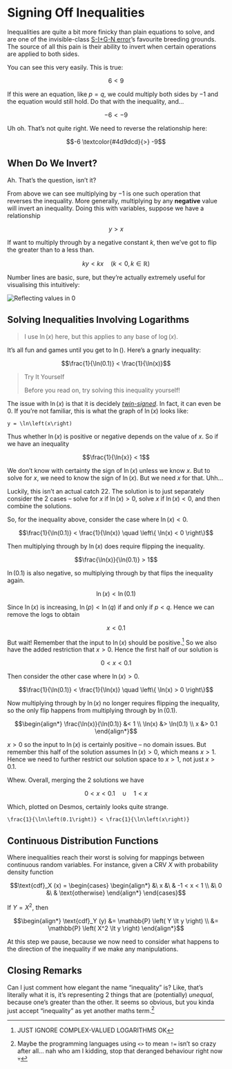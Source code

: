 # Signing Off Inequalities
<!-- #SQUARK live!
| dest = guides/general/inequalities
| capt = Solving inequalities with twin-signed terms
| date = 2025 June 27
| index = guides / general
-->

Inequalities are quite a bit more finicky than plain equations to solve, and are one of the invisible-class [S-I+G-N error](sign.md)’s favourite breeding grounds. The source of all this pain is their ability to invert when certain operations are applied to both sides.

You can see this very easily. This is true:

```math
6 < 9
```

If this were an equation, like $p = q$, we could multiply both sides by $-1$ and the equation would still hold. Do that with the inequality, and...

```math
-6 < -9
```

Uh oh. That’s not quite right. We need to reverse the relationship here:

```math
-6 \textcolor{#4d9dcd}{>} -9
```


## When Do We Invert?

Ah. That’s the question, isn’t it?

From above we can see multiplying by $-1$ is one such operation that reverses the inequality. More generally, multiplying by any **negative** value will invert an inequality. Doing this with variables, suppose we have a relationship

```math
y > x
```

If want to multiply through by a negative constant $k$, then we’ve got to flip the greater than to a less than.

```math
ky < kx  \quad \left( k < 0, k \in \mathbb{R} \right)
```

Number lines are basic, sure, but they’re actually extremely useful for visualising this intuitively:

<!-- TODO -->
![Reflecting values in 0](...)


## Solving Inequalities Involving Logarithms

> I use $\ln(x)$ here, but this applies to any base of $\log(x)$.

It’s all fun and games until you get to $\ln()$. Here’s a gnarly inequality:

```math
\frac{1}{\ln(0.1)} < \frac{1}{\ln(x)}
```

<div class="bigblock">

> <span>Try It Yourself</span>
>
> Before you read on, try solving this inequality yourself!

</div>

The issue with $\ln(x)$ is that it is decidely [*twin-signed*](../integrals/collections/glossary.md#twin-signed). In fact, it can even be $0$. If you’re not familiar, this is what the graph of $\ln(x)$ looks like:

```desmos
y = \ln\left(x\right)
```

Thus whether $\ln(x)$ is positive or negative depends on the value of $x$. So if we have an inequality

```math
\frac{1}{\ln{x}} < 1
```

We don’t know with certainty the sign of $\ln(x)$ unless we know $x$. But to solve for $x$, we need to know the sign of $\ln(x)$. But we need $x$ for that. Uhh...

Luckily, this isn’t an actual catch 22. The solution is to just separately consider the 2 cases – solve for $x$ if $\ln(x) > 0$, solve $x$ if $\ln(x) < 0$, and then combine the solutions.

So, for the inequality above, consider the case where $\ln(x) < 0$.

```math
\frac{1}{\ln(0.1)} < \frac{1}{\ln(x)} \quad \left\{ \ln(x) < 0 \right\}
```

Then multiplying through by $\ln(x)$ does require flipping the inequality.

```math
\frac{\ln(x)}{\ln(0.1)} > 1
```

$\ln(0.1)$ is also negative, so multiplying through by that flips the inequality again.

```math
\ln(x) < \ln(0.1)
```

Since $\ln(x)$ is increasing, $\ln(p) < \ln(q)$ if and only if $p < q$. Hence we can remove the logs to obtain

```math
x < 0.1
```

But wait! Remember that the input to $\ln(x)$ should be positive.[^log-positive] So we also have the added restriction that $x > 0$. Hence the first half of our solution is

[^log-positive]: JUST IGNORE COMPLEX-VALUED LOGARITHMS OK

```math
0 < x < 0.1
```

Then consider the other case where $\ln(x) > 0$.

```math
\frac{1}{\ln(0.1)} < \frac{1}{\ln(x)} \quad \left\{ \ln(x) > 0 \right\}
```

Now multiplying through by $\ln(x)$ no longer requires flipping the inequality, so the only flip happens from multiplying through by $\ln(0.1)$.

```math
\begin{align*}
  \frac{\ln(x)}{\ln(0.1)} &< 1
  \\ \ln(x) &> \ln(0.1)
  \\ x &> 0.1
\end{align*}
```

$x > 0$ so the input to $\ln(x)$ is certainly positive – no domain issues. But remember this half of the solution assumes $\ln(x) > 0$, which means $x > 1$. Hence we need to further restrict our solution space to $x > 1$, not just $x > 0.1$.

Whew. Overall, merging the 2 solutions we have

```math
0 < x < 0.1 \quad\cup\quad 1 < x
```

Which, plotted on Desmos, certainly looks quite strange.

```desmos
\frac{1}{\ln\left(0.1\right)} < \frac{1}{\ln\left(x\right)}
```


## Continuous Distribution Functions

Where inequalities reach their worst is solving for mappings between continuous random variables. For instance, given a CRV $X$ with probability density function

```math
\text{cdf}_X (x) = \begin{cases}
  \begin{align*}
       &\ x &\ & -1 < x < 1
    \\ &\ 0   &\ & \text{otherwise}
  \end{align*}
\end{cases}
```

If $Y = X^2$, then

```math
\begin{align*}
  \text{cdf}_Y (y)
    &= \mathbb{P} \left( Y \lt y \right)
  \\ &= \mathbb{P} \left( X^2 \lt y \right)
\end{align*}
```

At this step we pause, because we now need to consider what happens to the direction of the inequality if we make any manipulations.


## Closing Remarks

Can I just comment how elegant the name “inequality” is? Like, that’s literally what it is, it’s representing 2 things that are (potentially) *unequal*, because one’s greater than the other. It seems so obvious, but you kinda just accept “inequality” as yet another maths term.[^inequality]

[^inequality]: Maybe the programming languages using `<>` to mean `!=` isn’t so crazy after all... nah who am I kidding, stop that deranged behaviour right now 💀
